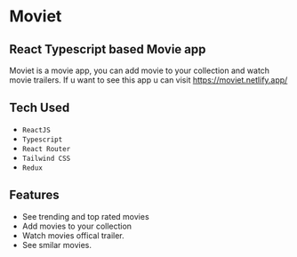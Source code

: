 # Moviet
## React Typescript based Movie app
Moviet is a movie app, you can add movie to your collection and watch movie trailers.
If u want to see this app u can visit https://moviet.netlify.app/

## Tech Used

- `ReactJS`
- `Typescript`
- `React Router`
- `Tailwind CSS`
- `Redux`

## Features

- See trending and top rated movies
- Add movies to your collection
- Watch movies offical trailer.
- See smilar movies.
